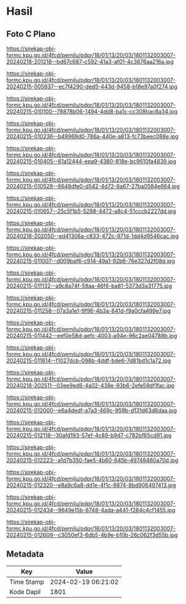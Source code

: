 # Hasil

## Foto C Plano

https://sirekap-obj-formc.kpu.go.id/4fcd/pemilu/pdpr/18/01/13/20/03/1801132003007-20240218-201218--bd67c687-c592-41a3-af01-4c3876aa216a.jpg

https://sirekap-obj-formc.kpu.go.id/4fcd/pemilu/pdpr/18/01/13/20/03/1801132003007-20240215-005937--ec7f4290-ded5-443d-9458-b18e97a0f274.jpg

https://sirekap-obj-formc.kpu.go.id/4fcd/pemilu/pdpr/18/01/13/20/03/1801132003007-20240215-010100--78878b06-1494-4dd8-ba1c-cc308bac8a34.jpg

https://sirekap-obj-formc.kpu.go.id/4fcd/pemilu/pdpr/18/01/13/20/03/1801132003007-20240215-010236--b49969d0-786a-440e-a813-fc73beec088e.jpg

https://sirekap-obj-formc.kpu.go.id/4fcd/pemilu/pdpr/18/01/13/20/03/1801132003007-20240215-010405--61a12444-eea9-4380-818e-bc9610fa4839.jpg

https://sirekap-obj-formc.kpu.go.id/4fcd/pemilu/pdpr/18/01/13/20/03/1801132003007-20240215-010528--6648dfe0-d542-4d72-8a67-27ba0584e664.jpg

https://sirekap-obj-formc.kpu.go.id/4fcd/pemilu/pdpr/18/01/13/20/03/1801132003007-20240215-010657--25c5f1b5-5288-4472-a8c4-51cccb2227dd.jpg

https://sirekap-obj-formc.kpu.go.id/4fcd/pemilu/pdpr/18/01/13/20/03/1801132003007-20240218-202050--ed41306a-c833-472c-971d-1dd4d9546cac.jpg

https://sirekap-obj-formc.kpu.go.id/4fcd/pemilu/pdpr/18/01/13/20/03/1801132003007-20240215-011007--d009baf6-c914-49a1-92b6-76e327d2f08d.jpg

https://sirekap-obj-formc.kpu.go.id/4fcd/pemilu/pdpr/18/01/13/20/03/1801132003007-20240215-011132--a9c8a74f-59aa-46f6-ba81-5373d3a31775.jpg

https://sirekap-obj-formc.kpu.go.id/4fcd/pemilu/pdpr/18/01/13/20/03/1801132003007-20240215-011258--07a3a1e1-9f96-4b3a-841d-f9a0cfa499e7.jpg

https://sirekap-obj-formc.kpu.go.id/4fcd/pemilu/pdpr/18/01/13/20/03/1801132003007-20240215-011442--eef0e58d-aefc-4003-a94e-96c2ae04788b.jpg

https://sirekap-obj-formc.kpu.go.id/4fcd/pemilu/pdpr/18/01/13/20/03/1801132003007-20240215-011614--f1027dcb-098b-4ddf-bde6-7d81bd1c1a72.jpg

https://sirekap-obj-formc.kpu.go.id/4fcd/pemilu/pdpr/18/01/13/20/03/1801132003007-20240218-202511--03ee9ed6-4a02-438e-93b6-2efe59df1fac.jpg

https://sirekap-obj-formc.kpu.go.id/4fcd/pemilu/pdpr/18/01/13/20/03/1801132003007-20240215-012000--e6a4dedf-a7a3-469c-959b-d131d63d6daa.jpg

https://sirekap-obj-formc.kpu.go.id/4fcd/pemilu/pdpr/18/01/13/20/03/1801132003007-20240215-012118--30afd193-57ef-4c89-b9d7-c782bf65cd91.jpg

https://sirekap-obj-formc.kpu.go.id/4fcd/pemilu/pdpr/18/01/13/20/03/1801132003007-20240215-012223--a1d7b350-fae5-4b60-845b-49748460a70d.jpg

https://sirekap-obj-formc.kpu.go.id/4fcd/pemilu/pdpr/18/01/13/20/03/1801132003007-20240215-012320--e8a9c6a8-dd1e-4f1c-9874-8bd906497413.jpg

https://sirekap-obj-formc.kpu.go.id/4fcd/pemilu/pdpr/18/01/13/20/03/1801132003007-20240215-012434--9649e15b-6748-4ada-a441-f284c4cf1455.jpg

https://sirekap-obj-formc.kpu.go.id/4fcd/pemilu/pdpr/18/01/13/20/03/1801132003007-20240215-012609--c3050ef3-6db5-4b9e-b10b-26c062f3d55b.jpg


## Metadata

| Key        | Value               |
| ---------- | ------------------- |
| Time Stamp | 2024-02-19 06:21:02 |
| Kode Dapil | 1801                |



